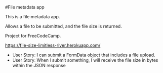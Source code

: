 #File metadata app

This is a file metadata app.

Allows a file to be submitted, and the file size is returned.

Project for FreeCodeCamp.

https://file-size-limitless-river.herokuapp.com/

* User Story: I can submit a FormData object that includes a file upload.
* User Story: When I submit something, I will receive the file size in bytes within the JSON response